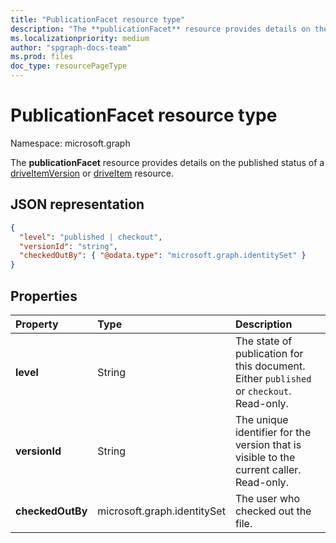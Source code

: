 ```yaml
---
title: "PublicationFacet resource type"
description: "The **publicationFacet** resource provides details on the published status of a driveItemVersion or driveItem resource."
ms.localizationpriority: medium
author: "spgraph-docs-team"
ms.prod: files
doc_type: resourcePageType
---
```


# PublicationFacet resource type

Namespace: microsoft.graph

The **publicationFacet** resource provides details on the published status of a [driveItemVersion](driveitemversion.md) or [driveItem](driveitem.md) resource.

## JSON representation

<!-- {
  "blockType": "resource",
  "optionalProperties": [  ],
  "@odata.type": "microsoft.graph.publicationFacet"
}-->

```json
{
  "level": "published | checkout",
  "versionId": "string",
  "checkedOutBy": { "@odata.type": "microsoft.graph.identitySet" }
}
```

## Properties

|   Property    |  Type  | Description |
| :------------ | :----- | :---------- |
| **level**     | String | The state of publication for this document. Either `published` or `checkout`. Read-only.  |
| **versionId** | String | The unique identifier for the version that is visible to the current caller. Read-only.  |
| **checkedOutBy**  | microsoft.graph.identitySet | The user who checked out the file.                               |



<!-- {
  "type": "#page.annotation",
  "description": "The photo facet provides details about the camera and settings on the camera for photos.",
  "keywords": "camera make,camera model, exposure, f-stop, iso",
  "section": "documentation",
  "suppressions": [
    " Warning: /api-reference/v1.0/resources/publicationfacet.md:
      Found potential enums in resource example that weren't defined in a table:(published,checkout) are in resource, but () are in table"
  ],
  "tocPath": "Facets/Photo"
} -->

